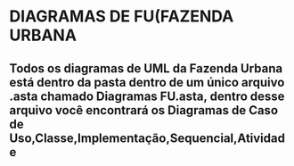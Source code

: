 <h1>DIAGRAMAS DE FU(FAZENDA URBANA</h1>

<strong><h2>Todos os diagramas de UML da Fazenda Urbana está dentro da pasta dentro de um único arquivo .asta chamado Diagramas FU.asta, dentro desse arquivo você encontrará os Diagramas de Caso de Uso,Classe,Implementação,Sequencial,Atividade</h2></strong>
